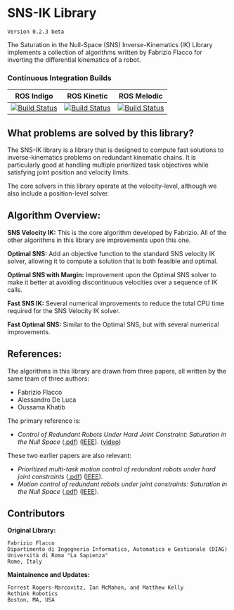 # SNS-IK Library
`Version 0.2.3 beta`

The Saturation in the Null-Space (SNS) Inverse-Kinematics (IK) Library
implements a collection of algorithms written by Fabrizio Flacco for
inverting the differential kinematics of a robot.

### Continuous Integration Builds

ROS Indigo | ROS Kinetic | ROS Melodic
---------- | ----------- | -----------
[![Build Status](https://travis-ci.org/RethinkRobotics-opensource/sns_ik.svg?branch=indigo-devel)](https://travis-ci.org/RethinkRobotics-opensource/sns_ik) | [![Build Status](https://travis-ci.org/RethinkRobotics-opensource/sns_ik.svg?branch=kinetic-devel)](https://travis-ci.org/RethinkRobotics-opensource/sns_ik) | [![Build Status](https://travis-ci.org/RethinkRobotics-opensource/sns_ik.svg?branch=noetic-devel)](https://travis-ci.org/RethinkRobotics-opensource/sns_ik) |

## What problems are solved by this library?

The SNS-IK library is a library that is designed to compute fast solutions to
inverse-kinematics problems on redundant kinematic chains.
It is particularly good at handling multiple prioritized task objectives
while satisfying joint position and velocity limits.

The core solvers in this library operate at the velocity-level, although we
also include a position-level solver.

## Algorithm Overview:

**SNS Velocity IK:** This is the core algorithm developed by Fabrizio.
All of the other algorithms in this library are improvements upon this one.

**Optimal SNS:** Add an objective function to the standard SNS velocity IK solver,
allowing it to compute a solution that is both feasible and optimal.

**Optimal SNS with Margin:** Improvement upon the Optimal SNS solver to make it
better at avoiding discontinuous velocities over a sequence of IK calls.

**Fast SNS IK:** Several numerical improvements to reduce the total CPU time
required for the SNS Velocity IK solver.

**Fast Optimal SNS:** Similar to the Optimal SNS, but with several numerical improvements.

## References:

The algorithms in this library are drawn from three papers,
all written by the same team of three authors:
- Fabrizio Flacco
- Alessandro De Luca
- Oussama Khatib

The primary reference is:
- *Control of Redundant Robots Under Hard Joint Constraint: Saturation in the Null Space*
([.pdf](https://pdfs.semanticscholar.org/97ad/e6bad155d443e40f7b99d9773881b73a6ebc.pdf))
([IEEE](https://ieeexplore.ieee.org/document/7097068/)).
([video](https://youtu.be/Zm60jBdP-xs))

These two earlier papers are also relevant:
- *Prioritized multi-task motion control of redundant robots under hard joint constraints*
([.pdf](https://cs.stanford.edu/groups/manips/publications/pdfs/Flacco_2012.pdf))
([IEEE](https://ieeexplore.ieee.org/document/6385619/)).
- *Motion control of redundant robots under joint constraints: Saturation in the Null Space*
([.pdf](http://www.diag.uniroma1.it/~labrob/pub/papers/ICRA12_RedundancySNS.pdf))
([IEEE](https://ieeexplore.ieee.org/document/6225376/)).

## Contributors

**Original Library:**
```
Fabrizio Flacco
Dipartimento di Ingegneria Informatica, Automatica e Gestionale (DIAG)
Università di Roma "La Sapienza"
Rome, Italy
```
**Maintainence and Updates:**
````
Forrest Rogers-Marcovitz, Ian McMahon, and Matthew Kelly
Rethink Robotics
Boston, MA, USA
````
